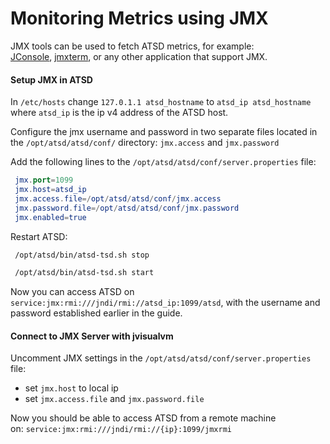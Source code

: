 # Monitoring Metrics using JMX

JMX tools can be used to fetch ATSD metrics, for example:
[JConsole](https://docs.oracle.com/javase/7/docs/technotes/guides/management/jconsole.html "jconsole"), [jmxterm](http://wiki.cyclopsgroup.org/jmxterm/ "jmxterm"), or
any other application that support JMX.

#### Setup JMX in ATSD

In `/etc/hosts` change `127.0.1.1 atsd_hostname` to `atsd_ip atsd_hostname`
where `atsd_ip` is the ip v4 address of the ATSD host.

Configure the jmx username and password in two separate files located in
the `/opt/atsd/atsd/conf/` directory: `jmx.access` and `jmx.password`

Add the following lines to the `/opt/atsd/atsd/conf/server.properties`
file:

```elm
 jmx.port=1099
 jmx.host=atsd_ip
 jmx.access.file=/opt/atsd/atsd/conf/jmx.access
 jmx.password.file=/opt/atsd/atsd/conf/jmx.password
 jmx.enabled=true
```

Restart ATSD:

```sh
 /opt/atsd/bin/atsd-tsd.sh stop
```

```sh
 /opt/atsd/bin/atsd-tsd.sh start
```

Now you can access ATSD on
`service:jmx:rmi:///jndi/rmi://atsd_ip:1099/atsd`, with the
username and password established earlier in the guide.

#### Connect to JMX Server with jvisualvm

Uncomment JMX settings in the `/opt/atsd/atsd/conf/server.properties`
file:

- set `jmx.host` to local ip
- set `jmx.access.file` and `jmx.password.file`

Now you should be able to access ATSD from a remote machine
on: `service:jmx:rmi:///jndi/rmi://{ip}:1099/jmxrmi`
